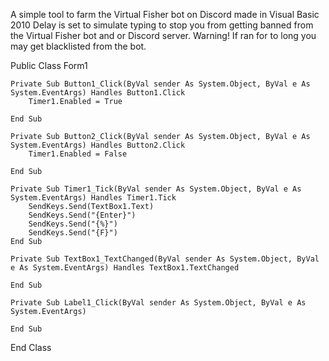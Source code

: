 A simple tool to farm the Virtual Fisher bot on Discord made in Visual Basic 2010
Delay is set to simulate typing to stop you from getting banned from the Virtual Fisher bot and or Discord server. 
Warning! If ran for to long you may get blacklisted from the bot. 







Public Class Form1

    Private Sub Button1_Click(ByVal sender As System.Object, ByVal e As System.EventArgs) Handles Button1.Click
        Timer1.Enabled = True

    End Sub

    Private Sub Button2_Click(ByVal sender As System.Object, ByVal e As System.EventArgs) Handles Button2.Click
        Timer1.Enabled = False

    End Sub

    Private Sub Timer1_Tick(ByVal sender As System.Object, ByVal e As System.EventArgs) Handles Timer1.Tick
        SendKeys.Send(TextBox1.Text)
        SendKeys.Send("{Enter}")
        SendKeys.Send("{%}")
        SendKeys.Send("{F}")
    End Sub

    Private Sub TextBox1_TextChanged(ByVal sender As System.Object, ByVal e As System.EventArgs) Handles TextBox1.TextChanged

    End Sub

    Private Sub Label1_Click(ByVal sender As System.Object, ByVal e As System.EventArgs)

    End Sub
End Class
